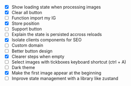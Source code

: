 - [x] Show loading state when processing images
- [x] Clear all button
- [ ] Function import my IG
- [x] Store position
- [ ] Support button
- [ ] Explain the state is persisted accross reloads
- [x] Isolate clients components for SEO
- [ ] Custom domain
- [ ] Better button design
- [x] Clearer steps when empty
- [ ] Select images with tickboxes keyboard shortcut (ctrl + A)
- [ ] Dark theme
- [x] Make the first image appear at the beginning
- [ ] Improve state management with a library like zustand

